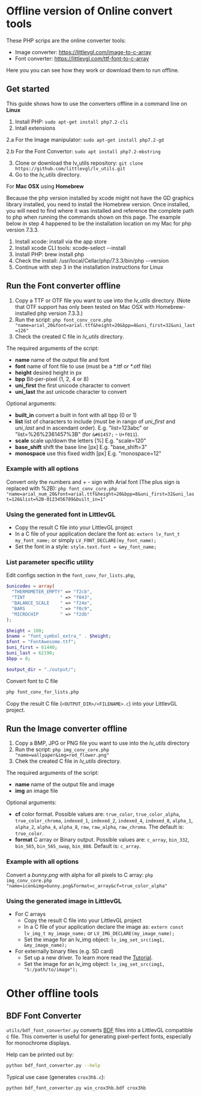 # Offline version of Online convert tools

These PHP scrips are the online converter tools:

* Image converter: https://littlevgl.com/image-to-c-array
* Font converter: https://littlevgl.com/ttf-font-to-c-array

Here you you can see how they work or download them to run offline.

## Get started

This guide shows how to use the converters offline in a command line on **Linux**

1. Install PHP: `sudo apt-get install php7.2-cli`
2. Intall extensions

2.a For the Image manipulator: `sudo apt-get install php7.2-gd`

2.b For the Font Convertor: `sudo apt install php7.2-mbstring`

3. Clone or download the lv_utils repository: `git clone https://github.com/littlevgl/lv_utils.git`
4. Go to the *lv_utils* directory.

For **Mac OSX** using **Homebrew**

Because the php version installed by xcode might not have the GD graphics library installed, you need to install the Homebrew version.  Once installed, you will need to find where it was installed and reference the complete path to php when running the commands shown on this page.  The example below in step 4 happened to be the installation location on my Mac for php version 7.3.3.

1. Install xcode: install via the app store
2. Install xcode CLI tools: xcode-select --install
3. Install PHP: brew install php
4. Check the install: /usr/local/Cellar/php/7.3.3/bin/php --version
5. Continue with step 3 in the installation instructions for Linux

## Run the Font converter offline

1. Copy a TTF or OTF file you want to use into the *lv_utils* directory.  (Note that OTF support has only been tested on Mac OSX with Homebrew-installed php version 7.3.3.)
2. Run the script: `php font_conv_core.php "name=arial_20&font=arial.ttf&height=20&bpp=4&uni_first=32&uni_last=126"`
3. Check the created C file in *lv_utils* directory.

The required arguments of the script:

- **name** name of the output file and font
- **font** name of font file to use (must be a *.ttf or *.otf file)
- **height** desired height in px
- **bpp** Bit-per-pixel (1, 2, 4 or 8)
- **uni_first** the first unicode character to convert
- **uni_last** the ast unicode character to convert

Optional arguments:

- **built_in** convert a built in font with all bpp (0 or 1)
- **list** list of characters to include (must be in rango of *uni_first* and *uni_last* and in ascendant order). E.g. "list=123abc" or "list=%26%2361457%3B" (for `&#61457;` - `U+f011`).
- **scale** scale up/down the letters [%] E.g. "scale=120"
- **base_shift** shift the base line [px] E.g. "base_shift=3"
- **monospace** use this fixed width [px] E.g. "monospace=12"
 
### Example with all options

Convert only the numbers and + - sign with Arial font (The plus sign is replaced with %2B):
`php font_conv_core.php "name=arial_num_20&font=arial.ttf&height=20&bpp=8&uni_first=32&uni_last=126&list=%2B-0123456789&built_in=1"`
 
### Using the generated font in LittlevGL

 * Copy the result C file into your LittlevGL project  
 * In a C file of your application declare the font as: `extern lv_font_t my_font_name;` or simply `LV_FONT_DECLARE(my_font_name);`
  * Set the font in a style: `style.text.font = &my_font_name;`

### List parameter specific utility

Edit configs section in the `font_conv_for_lists.php`,

```php
$unicodes = array(
  "THERMOMETER_EMPTY" => "f2cb",
  "TINT             " => "f043",
  "BALANCE_SCALE    " => "f24e",
  "BARS             " => "f0c9",
  "MICROCHIP        " => "f2db"
);

$height = 100;
$name = "font_symbol_extra_" . $height;
$font = "FontAwesome.ttf";
$uni_first = 61440;
$uni_last = 62190;
$bpp = 8;

$output_dir = "./output/";
```

Convert font to C file

```sh
php font_conv_for_lists.php
```

Copy the result C file (`<OUTPUT_DIR>/<FILENAME>.c`) into your LittlevGL project.

## Run the Image converter offline

1. Copy a BMP, JPG or PNG file you want to use into the *lv_utils* directory
2. Run the script: `php img_conv_core.php "name=wallpaper&img=red_flower.png"`
3. Chek the created C file in *lv_utils* directory.

The required arguments of the script:

- **name** name of the output file and image
- **img** an image file

Optional arguments:

- **cf** color format. Possible values are: `true_color`, `true_color_alpha`, `true_color_chroma`, `indexed_1`, `indexed_2`, `indexed_4`, `indexed_8`, `alpha_1`, `alpha_2`, `alpha_4`, `alpha_8`, `raw`, `raw_alpha`, `raw_chroma`. The default is: `true_color`.
- **format** C array or Binary output. Possible values are: `c_array`, `bin_332`, `bin_565`, `bin_565_swap`, `bin_888`. Default is: `c_array`.

### Example with all options

Convert a *bunny.png* with alpha for all pixels to C array:
`php img_conv_core.php "name=icon&img=bunny.png&format=c_array&cf=true_color_alpha"`

### Using the generated image in LittlevGL

* For C arrays
   - Copy the result C file into your LittlevGL project
   - In a C file of your application declare the image as: `extern const lv_img_t my_image_name;` or `LV_IMG_DECLARE(my_image_name);`
   - Set the image for an lv_img object: `lv_img_set_src(img1, &my_image_name);`
* For externally binary files (e.g. SD card)
   - Set up a new driver. To learn more read the [Tutorial](https://github.com/littlevgl/lv_examples/blob/master/lv_tutorial/6_images/lv_tutorial_images.c).
   - Set the image for an lv_img object: `lv_img_set_src(img1, "S:/path/to/image");`
   
# Other offline tools
   
## BDF Font Converter

`utils/bdf_font_converter.py` converts [BDF](https://en.wikipedia.org/wiki/Glyph_Bitmap_Distribution_Format) files into a LittlevGL compatible c file. This converter is useful for generating pixel-perfect fonts, especially for monochrome displays.

 Help can be printed out by:

```sh
python bdf_font_converter.py --help
```

 Typical use case (generates `crox3hb.c`):

```sh
python bdf_font_converter.py win_crox3hb.bdf crox3hb
```
